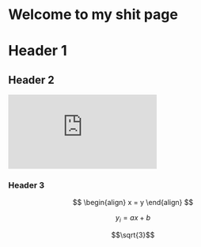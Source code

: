 # Welcome to my shit page

# Header 1

## Header 2

![equation](https://latex.codecogs.com/gif.latex?%5Csqrt%7B3x-1%7D&plus;%281&plus;x%29%5E2)

### Header 3


$$
\begin{align}
  x = y
\end{align}
$$

$$ y_i = a x + b $$


```math
\sqrt{3}
```
